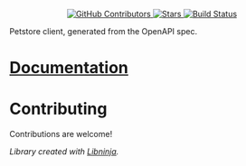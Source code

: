 <div id="top"></div>

<p align="center">
    <a href="https://github.com/libninjacom/petstore-ts/graphs/contributors">
        <img src="https://img.shields.io/github/contributors/libninjacom/petstore-ts.svg?style=flat-square" alt="GitHub Contributors" />
    </a>
    <a href="https://github.com/libninjacom/petstore-ts/stargazers">
        <img src="https://img.shields.io/github/stars/libninjacom/petstore-ts.svg?style=flat-square" alt="Stars" />
    </a>
    <a href="https://github.com/libninjacom/petstore-ts/actions">
        <img src="https://img.shields.io/github/workflow/status/libninjacom/petstore-ts/test?style=flat-square" alt="Build Status" />
    </a>
    


</p>



Petstore client, generated from the OpenAPI spec.

# [Documentation](#)

# Contributing

Contributions are welcome!

*Library created with [Libninja](https://www.libninja.com).*